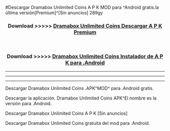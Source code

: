 #Descargar Dramabox Unlimited Coins  A P K MOD para ^Android gratis.la última versión[Premium]^[Sin anuncios] 289gy



<div align="center">
<h3>Download >>>>> <a href="https://es-web.web.app/?es= Dramabox Unlimited Coins ">Dramabox Unlimited Coins  Descargar A P K Premium</a></h3><br>

<h3>Download >>>>> <a href="https://es-web.web.app/?es= Dramabox Unlimited Coins ">Dramabox Unlimited Coins  Instalador de A P K para .Android</a></h3>
</div>


----------------------------------------------------------

----------------------------------------------------------

----------------------------------------------------------

Descargar Dramabox Unlimited Coins  .APK^MOD^ para .Android gratis.

Descargar la aplicación. Dramabox Unlimited Coins  APK^El nombre es la versión para .Android.

Descargar Dramabox Unlimited Coins  A P K [Sin anuncios]

Descargar Dramabox Unlimited Coins  gratuita del mod para .Android.